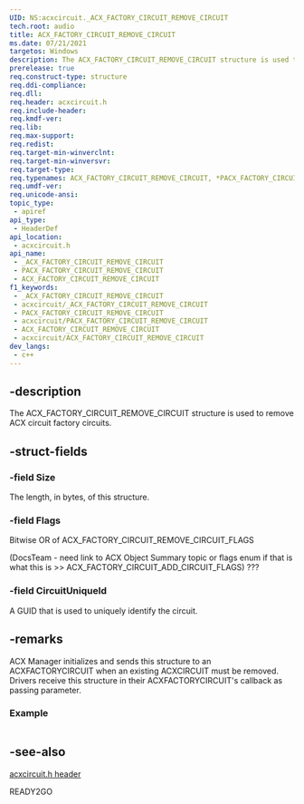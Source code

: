 ```yaml
---
UID: NS:acxcircuit._ACX_FACTORY_CIRCUIT_REMOVE_CIRCUIT
tech.root: audio
title: ACX_FACTORY_CIRCUIT_REMOVE_CIRCUIT
ms.date: 07/21/2021
targetos: Windows
description: The ACX_FACTORY_CIRCUIT_REMOVE_CIRCUIT structure is used to remove ACX circuit factory circuits.
prerelease: true
req.construct-type: structure
req.ddi-compliance: 
req.dll: 
req.header: acxcircuit.h
req.include-header: 
req.kmdf-ver: 
req.lib: 
req.max-support: 
req.redist: 
req.target-min-winverclnt: 
req.target-min-winversvr: 
req.target-type: 
req.typenames: ACX_FACTORY_CIRCUIT_REMOVE_CIRCUIT, *PACX_FACTORY_CIRCUIT_REMOVE_CIRCUIT
req.umdf-ver: 
req.unicode-ansi: 
topic_type:
 - apiref
api_type:
 - HeaderDef
api_location:
 - acxcircuit.h
api_name:
 - _ACX_FACTORY_CIRCUIT_REMOVE_CIRCUIT
 - PACX_FACTORY_CIRCUIT_REMOVE_CIRCUIT
 - ACX_FACTORY_CIRCUIT_REMOVE_CIRCUIT
f1_keywords:
 - _ACX_FACTORY_CIRCUIT_REMOVE_CIRCUIT
 - acxcircuit/_ACX_FACTORY_CIRCUIT_REMOVE_CIRCUIT
 - PACX_FACTORY_CIRCUIT_REMOVE_CIRCUIT
 - acxcircuit/PACX_FACTORY_CIRCUIT_REMOVE_CIRCUIT
 - ACX_FACTORY_CIRCUIT_REMOVE_CIRCUIT
 - acxcircuit/ACX_FACTORY_CIRCUIT_REMOVE_CIRCUIT
dev_langs:
 - c++
---
```


## -description

The ACX_FACTORY_CIRCUIT_REMOVE_CIRCUIT structure is used to remove ACX circuit factory circuits.

## -struct-fields

### -field Size

The length, in bytes, of this structure. 


### -field Flags

Bitwise OR of ACX_FACTORY_CIRCUIT_REMOVE_CIRCUIT_FLAGS 

(DocsTeam - need link to ACX Object Summary topic or flags enum if that is what this is >> ACX_FACTORY_CIRCUIT_ADD_CIRCUIT_FLAGS) ???

### -field CircuitUniqueId

A GUID that is used to uniquely identify the circuit.

## -remarks

ACX Manager initializes and sends this structure to an ACXFACTORYCIRCUIT when an existing ACXCIRCUIT must be removed.
Drivers receive this structure in their ACXFACTORYCIRCUIT's callback as passing parameter.

### Example

```cpp

```

## -see-also

[acxcircuit.h header](index.md)

READY2GO